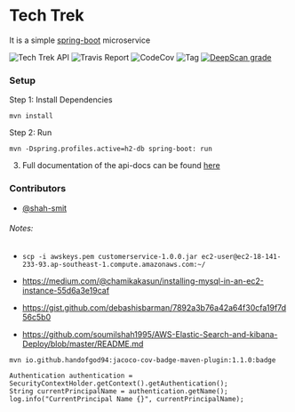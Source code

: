 # Tech Trek 

It is a simple [spring-boot](https://spring.io/projects/spring-boot) microservice

![Tech Trek API](https://github.com/shah-smit/techtrek-api/workflows/Tech%20Trek%20API/badge.svg)
![Travis Report](https://travis-ci.com/shah-smit/techtrek-api.svg?token=ZyViK46ak7tr4QJc1DsR&branch=master)
![CodeCov](https://badgen.net/codecov/c/github/shah-smit/techtrek-api)
![Tag](https://badgen.net/github/tag/shah-smit/techtrek-api)
[![DeepScan grade](https://deepscan.io/api/teams/10819/projects/13705/branches/237880/badge/grade.svg)](https://deepscan.io/dashboard#view=project&tid=10819&pid=13705&bid=237880)

### Setup

Step 1: Install Dependencies

```
mvn install
```

Step 2: Run

```
mvn -Dspring.profiles.active=h2-db spring-boot: run
```

3) Full documentation of the api-docs can be found [here](api-docs.md)

### Contributors

- [@shah-smit](https://github.com/shah-smit)


###### Notes:

- `scp -i awskeys.pem customerservice-1.0.0.jar ec2-user@ec2-18-141-233-93.ap-southeast-1.compute.amazonaws.com:~/`

- https://medium.com/@chamikakasun/installing-mysql-in-an-ec2-instance-55d6a3e19caf

- https://gist.github.com/debashisbarman/7892a3b76a42a64f30cfa19f7d56c5b0

- https://github.com/soumilshah1995/AWS-Elastic-Search-and-kibana-Deploy/blob/master/README.md

```
mvn io.github.handofgod94:jacoco-cov-badge-maven-plugin:1.1.0:badge
```

```
Authentication authentication = SecurityContextHolder.getContext().getAuthentication();
String currentPrincipalName = authentication.getName();
log.info("CurrentPrincipal Name {}", currentPrincipalName);
```
